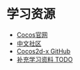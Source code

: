 # 学习资源

- [Cocos官网](http://www.cocos.com/)
- [中文社区](http://forum.cocos.com/)
- [Cocos2d-x GitHub](https://github.com/cocos2d/cocos2d-x)
- [补充学习资料 TODO](ToDo)